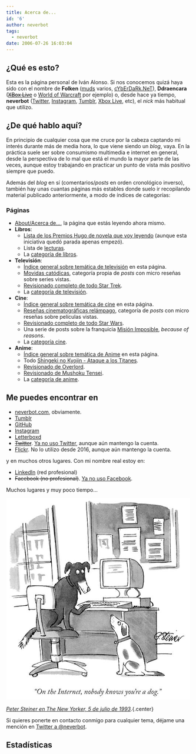 ```yaml
---
title: Acerca de...
id: '6'
author: neverbot
tags:
  - neverbot
date: 2006-07-26 16:03:04
---
```


## ¿Qué es esto?

Esta es la página personal de Iván Alonso. Si nos conocemos quizá haya sido con el nombre de **Folken** ([muds](http://en.wikipedia.org/wiki/MUD) varios, [cYbErDaRk.NeT](http://www.cyberdark.net/index2.php)), **Ddraencara** (~~[XBox Live](https://live.xbox.com/es-ES/Profile?pp=0&GamerTag=ddraencara)~~ o [World of Warcraft](http://eu.battle.net/wow/en/character/shendralar/Ddraencara/) por ejemplo) o, desde hace ya tiempo, **neverbot** ([Twitter](https://x.com/neverbot), [Instagram](https://www.instagram.com/neverbot/), [Tumblr](https://neverbot.tumblr.com/), [Xbox Live](https://account.xbox.com/es-es/profile?gamertag=neverbot5133), etc), el _nick_ más habitual que utilizo.

## ¿De qué hablo aquí?

En principio de cualquier cosa que me cruce por la cabeza captando mi interés durante más de media hora, lo que viene siendo un _blog_, vaya. En la práctica suele ser sobre consumismo multimedia e internet en general, desde la perspectiva de lo mal que está el mundo la mayor parte de las veces, aunque estoy trabajando en practicar un punto de vista más positivo siempre que puedo.

Además del _blog_ en sí (comentarios/_posts_ en orden cronológico inverso), también hay unas cuantas páginas más estables donde suelo ir recopilando material publicado anteriormente, a modo de índices de categorías:

### Páginas

- [About/Acerca de...](/about/), la página que estás leyendo ahora mismo.
- **Libros**:
  - [Lista de los Premios Hugo de novela que voy leyendo](/los-premios-hugo/) (aunque esta iniciativa quedó parada apenas empezó).
  - Lista de [lecturas](/lecturas/).
  - La [categoría de libros](/tags/libros/).
- **Televisión**:
  - [Índice general sobre temática de televisión](/tv/) en esta página.
  - [Movidas catódicas](/tags/movidas-catodicas/), categoría propia de _posts_ con micro reseñas sobre series vistas.
  - [Revisionado completo de todo Star Trek](/tv/star-trek/).
  - La [categoría de televisión](/tags/tv/).
- **Cine**:
  - [Índice general sobre temática de cine](/cine/) en esta página.
  - [Reseñas cinematográficas relámpago](/tags/resenas-cinematograficas-relampago/), categoría de _posts_ con micro reseñas sobre películas vistas.
  - [Revisionado completo de todo Star Wars](/cine/todo-star-wars/).
  - Una serie de posts sobre la franquicia [Misión Imposible](/cine/misiones-imposibles/), *because of reasons*.
  - La [categoría cine](/tags/cine/).
- **Anime**:
  - [Índice general sobre temática de Anime](/anime/) en esta página.
  - Todo [Shingeki no Kyojin - Ataque a los Titanes](/anime/shingeki-no-kyojin/).
  - [Revisionado de Overlord](/anime/overlord/).
  - [Revisionado de Mushoku Tensei](/anime/mushoku-tensei/).
  - La [categoría de anime](/tags/anime/).

## Me puedes encontrar en

- [neverbot.com](https://neverbot.com), obviamente.
- [Tumblr](http://neverbot.tumblr.com/)
- [GitHub](https://github.com/neverbot)
- [Instagram](http://instagram.com/neverbot)
- [Letterboxd](http://letterboxd.com/neverbot/)
- ~~[Twitter](http://twitter.com/neverbot)~~. [Ya no uso Twitter](/not-on-twitter-anymore/), aunque aún mantengo la cuenta.
- [Flickr](http://www.flickr.com/photos/neverbot/). No lo utilizo desde 2016, aunque aún mantengo la cuenta.

y en muchos otros lugares. Con mi nombre real estoy en:

- [LinkedIn](http://www.linkedin.com/in/ivanalonso) (red profesional)
- ~~Facebook (no profesional)~~. [Ya no uso Facebook](https://www.instagram.com/p/_FU_gySxMi/).

Muchos lugares y muy poco tiempo...

![dog-on-the-internet-by-peter-steiner](./index/dog-on-the-internet-by-peter-steiner.jpg)

[_Peter Steiner en The New Yorker, 5 de julio de 1993_](https://en.wikipedia.org/wiki/On_the_Internet,_nobody_knows_you%27re_a_dog).{.center}

Si quieres ponerte en contacto conmigo para cualquier tema, déjame una mención en [Twitter a @neverbot](http://twitter.com/neverbot).

## Estadísticas

<div id="posts-calendar" class="js-pjax"></div>
<div id="posts-chart" class="js-pjax"></div>
<div id="tags-chart" data-length="10" class="js-pjax"></div>
